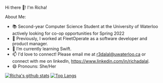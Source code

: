 Hi there 👋! I'm Richa! 

About Me: 

- 📚 Second-year Computer Science Student at the University of Waterloo actively looking for co-op opportunities for Spring 2022
- 🔭 Previously, I worked at FleetOperate as a software developer and product manager. 
- 🌱 I’m currently learning Swift. 
- 📫 I'd love to connect! Please email me at r3dalal@uwaterloo.ca or connect with me on linkedln, https://www.linkedin.com/in/richadalal.
- 😄 Pronouns: She/Her

[![Richa's github stats](https://github-readme-stats.vercel.app/api?username=richadalal)](https://github.com/richadalal/github-readme-stats)
[![Top Langs](https://github-readme-stats.vercel.app/api/top-langs/?username=richadalal&layout=compact)](https://github.com/richadalal/github-readme-stats)
